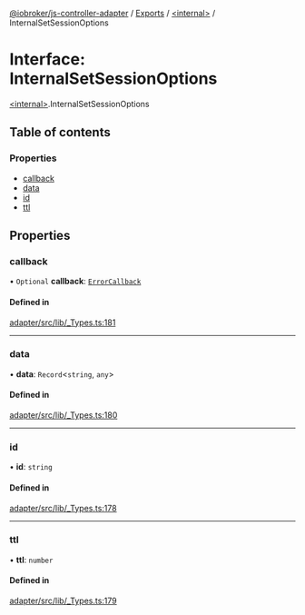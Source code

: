 [@iobroker/js-controller-adapter](../README.md) / [Exports](../modules.md) / [\<internal\>](../modules/internal_.md) / InternalSetSessionOptions

# Interface: InternalSetSessionOptions

[\<internal\>](../modules/internal_.md).InternalSetSessionOptions

## Table of contents

### Properties

- [callback](internal_.InternalSetSessionOptions.md#callback)
- [data](internal_.InternalSetSessionOptions.md#data)
- [id](internal_.InternalSetSessionOptions.md#id)
- [ttl](internal_.InternalSetSessionOptions.md#ttl)

## Properties

### callback

• `Optional` **callback**: [`ErrorCallback`](../modules/internal_.md#errorcallback)

#### Defined in

[adapter/src/lib/_Types.ts:181](https://github.com/ioBroker/ioBroker.js-controller/blob/2e8a4aa0/packages/adapter/src/lib/_Types.ts#L181)

___

### data

• **data**: `Record`\<`string`, `any`\>

#### Defined in

[adapter/src/lib/_Types.ts:180](https://github.com/ioBroker/ioBroker.js-controller/blob/2e8a4aa0/packages/adapter/src/lib/_Types.ts#L180)

___

### id

• **id**: `string`

#### Defined in

[adapter/src/lib/_Types.ts:178](https://github.com/ioBroker/ioBroker.js-controller/blob/2e8a4aa0/packages/adapter/src/lib/_Types.ts#L178)

___

### ttl

• **ttl**: `number`

#### Defined in

[adapter/src/lib/_Types.ts:179](https://github.com/ioBroker/ioBroker.js-controller/blob/2e8a4aa0/packages/adapter/src/lib/_Types.ts#L179)
